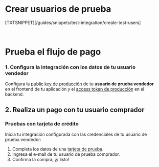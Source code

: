 # Crear usuarios de prueba

[TXTSNIPPET][/guides/snippets/test-integration/create-test-users]

</br>

# Prueba el flujo de pago

### 1. Configura la integración con los datos de tu usuario vendedor

Configura la [public key de producción]([FAKER][CREDENTIALS][URL]) de tu **usuario de prueba vendedor** en el frontend de tu aplicación y el [access token de producción]([FAKER][CREDENTIALS][URL]) en el backend.

## 2. Realiza un pago con tu usuario comprador

### Pruebas con tarjeta de crédito

Inicia tu integración configurada con las credenciales de tu usuario de prueba vendedor:

1. Completa los datos de una [tarjeta de prueba](https://www.mercadopago[FAKER][URL][DOMAIN]/developers/es/guides/checkout-api/integration-test/test-cards).
1. Ingresa el e-mail de tu usuario de prueba comprador.
1. Confirma la compra, ¡y listo!